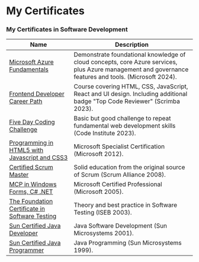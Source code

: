 # My Certificates

### My Certificates in Software Development

| Name                           | Description                                                               |
| ------------------------------ | ------------------------------------------------------------------------- |
| [Microsoft Azure Fundamentals](./2024-AZ-900.png)  | Demonstrate foundational knowledge of cloud concepts, core Azure services, plus Azure management and governance features and tools. (Microsoft 2024). |
| [Frontend Developer Career Path](./2023-FDCP.pdf)  | Course covering HTML, CSS, JavaScript, React and UI design. Including additional badge "Top Code Reviewer" (Scrimba 2023). |
| [Five Day Coding Challenge](./2023-FDCC.pdf) | Basic but good challenge to repeat fundamental web development skills (Code Institute 2023). |
| [Programming in HTML5 with Javascript and CSS3](./2012-MS.jpg) | Microsoft Specialist Certification (Microsoft 2012). |
| [Certified Scrum Master](./2008-SM.jpg) | Solid education from the original source of Scrum (Scrum Alliance 2008). |
| [ MCP in Windows Forms, C# .NET](./2005-MCP.jpg) | Microsoft Certified Professional (Microsoft 2005). |
| [The Foundation Certificate in Software Testing](./2003-ISEB.jpg) | Theory and best practice in Software Testing (ISEB 2003). |
| [Sun Certified Java Developer](./2001-SCJD.jpg) | Java Software Development (Sun Microsystems 2001). |
| [Sun Certified Java Programmer](./1999-SCJP.jpg)  | Java Programming (Sun Microsystems 1999). |
